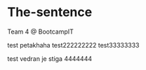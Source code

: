 # The-sentence
Team 4 @ BootcampIT

test petakhaha
test222222222
test33333333

test vedran je stiga 4444444